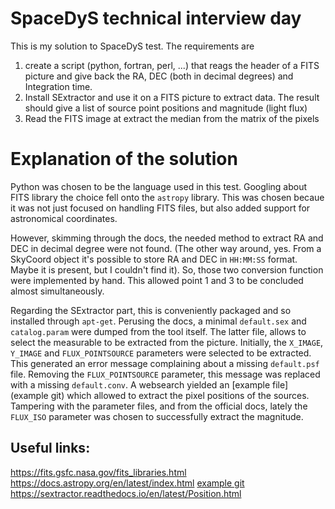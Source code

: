 # SpaceDyS technical interview day

This is my solution to SpaceDyS test. The requirements are
1. create a script (python, fortran, perl, ...) that reags the header of a FITS picture and give back the RA, DEC (both in decimal degrees) and Integration time.
2. Install SExtractor and use it on a FITS picture to extract data. The result should give a list of source point positions and magnitude (light flux)
3. Read the FITS image at extract the median from the matrix of the pixels

# Explanation of the solution

Python was chosen to be the language used in this test. Googling about FITS library the choice fell onto the `astropy` library. This was chosen becaue it was not just focused on handling FITS files, but also added support for astronomical coordinates.

However, skimming through the docs, the needed method to extract RA and DEC in decimal degree were not found. (The other way around, yes. From a SkyCoord object it's possible to store RA and DEC in `HH:MM:SS` format. Maybe it is present, but I couldn't find it). So, those two conversion function were implemented by hand. This allowed point 1 and 3 to be concluded almost simultaneously.

Regarding the SExtractor part, this is conveniently packaged and so installed through `apt-get`. Perusing the docs, a minimal `default.sex` and `catalog.param` were dumped from the tool itself.
The latter file, allows to select the measurable to be extracted from the picture.
Initially, the `X_IMAGE`, `Y_IMAGE` and `FLUX_POINTSOURCE` parameters were selected to be extracted. This generated an error message complaining about a missing `default.psf` file. Removing the `FLUX_POINTSOURCE` parameter, this message was replaced with a missing `default.conv`. A websearch yielded an [example file](example git) which allowed to extract the pixel positions of the sources. Tampering with the parameter files, and from the official docs, lately the `FLUX_ISO` parameter was chosen to successfully extract the magnitude.

## Useful links:
https://fits.gsfc.nasa.gov/fits_libraries.html
https://docs.astropy.org/en/latest/index.html
[example git](https://github.com/astromatic/sextractor/blob/master/config/default.conv)
https://sextractor.readthedocs.io/en/latest/Position.html
